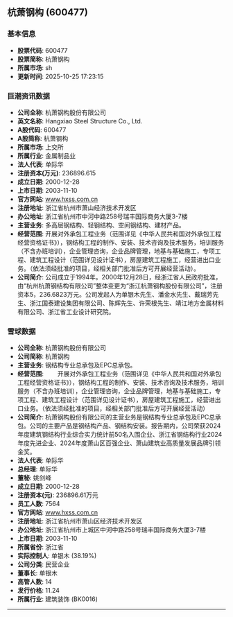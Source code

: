 ## 杭萧钢构 (600477)

### 基本信息

- **股票代码**: 600477
- **股票简称**: 杭萧钢构
- **所属市场**: sh
- **更新时间**: 2025-10-25 17:23:15

### 巨潮资讯数据

- **公司全称**: 杭萧钢构股份有限公司
- **英文名称**: Hangxiao Steel Structure Co., Ltd.
- **A股代码**: 600477
- **A股简称**: 杭萧钢构
- **所属市场**: 上交所
- **所属行业**: 金属制品业
- **法人代表**: 单际华
- **注册资本(万元)**: 236896.615
- **成立日期**: 2000-12-28
- **上市日期**: 2003-11-10
- **官方网站**: www.hxss.com.cn
- **注册地址**: 浙江省杭州市萧山经济技术开发区
- **办公地址**: 浙江省杭州市中河中路258号瑞丰国际商务大厦3-7楼
- **主营业务**: 多高层钢结构、轻钢结构、空间钢结构、建材产品。
- **经营范围**: 开展对外承包工程业务（范围详见《中华人民共和国对外承包工程经营资格证书》），钢结构工程的制作、安装、技术咨询及技术服务，培训服务（不含办班培训），企业管理咨询，企业品牌管理，地基与基础施工，专项工程、建筑工程设计（范围详见设计证书），房屋建筑工程施工，经营进出口业务。（依法须经批准的项目，经相关部门批准后方可开展经营活动）。
- **公司简介**: 公司成立于1994年。2000年12月28日，经浙江省人民政府批准，由“杭州杭萧钢结构有限公司”整体变更为“浙江杭萧钢构股份有限公司”，注册资本5，236.6823万元。公司发起人为单银木先生、潘金水先生、戴瑞芳先生、浙江国泰建设集团有限公司、陈辉先生、许荣根先生、靖江地方金属材料有限公司、浙江省工业设计研究院。

### 雪球数据

- **公司全称**: 杭萧钢构股份有限公司
- **公司简称**: 杭萧钢构
- **主营业务**: 钢结构专业总承包及EPC总承包。
- **经营范围**: 　　开展对外承包工程业务（范围详见《中华人民共和国对外承包工程经营资格证书》），钢结构工程的制作、安装、技术咨询及技术服务，培训服务（不含办班培训），企业管理咨询，企业品牌管理，地基与基础施工，专项工程、建筑工程设计（范围详见设计证书），房屋建筑工程施工，经营进出口业务。（依法须经批准的项目，经相关部门批准后方可开展经营活动）
- **公司简介**: 杭萧钢构股份有限公司的主营业务是钢结构专业总承包及EPC总承包。公司的主要产品是钢结构产品、钢结构安装。报告期内，公司荣获2024年度建筑钢结构行业综合实力统计前50名入围企业、浙江省钢结构行业2024年度先进企业、2024年度萧山区百强企业、萧山建筑业高质量发展品牌引领金奖。
- **法人代表**: 单际华
- **总经理**: 单际华
- **董秘**: 姚剑峰
- **成立日期**: 2000-12-28
- **注册资本(元)**: 236896.61万元
- **员工人数**: 7564
- **官方网站**: www.hxss.com.cn
- **注册地址**: 浙江省杭州市萧山区经济技术开发区
- **办公地址**: 浙江省杭州市上城区中河中路258号瑞丰国际商务大厦3-7楼
- **上市日期**: 2003-11-10
- **所属省份**: 浙江省
- **实际控制人**: 单银木 (38.19%)
- **公司分类**: 民营企业
- **董事长**: 单银木
- **高管人数**: 14
- **发行价格**: 11.24
- **所属行业**: 建筑装饰 (BK0016)

---